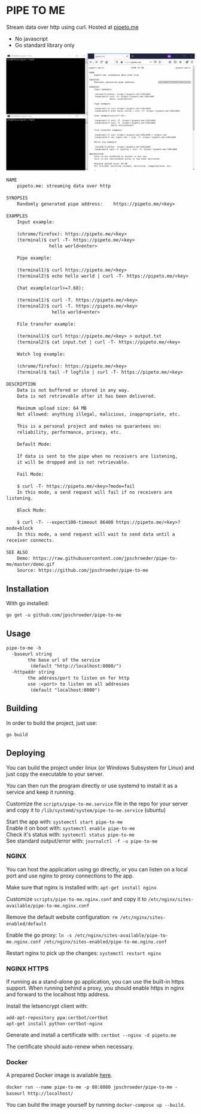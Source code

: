 
PIPE TO ME
==========

Stream data over http using curl.  Hosted at [pipeto.me](https://pipeto.me/)

- No javascript
- Go standard library only

![](demo.gif)

```
NAME
    pipeto.me: streaming data over http

SYNOPSIS
    Randomly generated pipe address:    https://pipeto.me/<key>

EXAMPLES
    Input example:

    (chrome/firefox): https://pipeto.me/<key>
    (terminal)$ curl -T- https://pipeto.me/<key>
                hello world<enter>

    Pipe example:

    (terminal1)$ curl https://pipeto.me/<key>
    (terminal2)$ echo hello world | curl -T- https://pipeto.me/<key>

    Chat example(curl>=7.68):

    (terminal1)$ curl -T. https://pipeto.me/<key>
    (terminal2)$ curl -T. https://pipeto.me/<key>
                 hello world<enter>

    File transfer example:

    (terminal1)$ curl https://pipeto.me/<key> > output.txt
    (terminal2)$ cat input.txt | curl -T- https://pipeto.me/<key>

    Watch log example:

    (chrome/firefox): https://pipeto.me/<key>
    (terminal)$ tail -f logfile | curl -T- https://pipeto.me/<key>

DESCRIPTION
    Data is not buffered or stored in any way.
    Data is not retrievable after it has been delivered.

    Maximum upload size: 64 MB
    Not allowed: anything illegal, malicious, inappropriate, etc.

    This is a personal project and makes no guarantees on:
    reliability, performance, privacy, etc.

    Default Mode:

    If data is sent to the pipe when no receivers are listening, 
    it will be dropped and is not retrievable.

    Fail Mode: 

    $ curl -T- https://pipeto.me/<key>?mode=fail
    In this mode, a send request will fail if no receivers are listening.

    Block Mode:

    $ curl -T- --expect100-timeout 86400 https://pipeto.me/<key>?mode=block
    In this mode, a send request will wait to send data until a receiver connects.

SEE ALSO
    Demo: https://raw.githubusercontent.com/jpschroeder/pipe-to-me/master/demo.gif
    Source: https://github.com/jpschroeder/pipe-to-me
```

## Installation

With go installed:
```shell
go get -u github.com/jpschroeder/pipe-to-me
```

## Usage

```shell
pipe-to-me -h
  -baseurl string
        the base url of the service
         (default "http://localhost:8080/")
  -httpaddr string
        the address/port to listen on for http
        use :<port> to listen on all addresses
         (default "localhost:8080")
```

## Building

In order to build the project, just use:
```shell
go build
```

## Deploying

You can build the project under linux (or Windows Subsystem for Linux) and just copy the executable to your server.

You can then run the program directly or use systemd to install it as a service and keep it running.

Customize the `scripts/pipe-to-me.service` file in the repo for your server and copy it to `/lib/systemd/system/pipe-to-me.service` (ubuntu)

Start the app with: `systemctl start pipe-to-me`  
Enable it on boot with: `systemctl enable pipe-to-me`  
Check it's status with: `systemctl status pipe-to-me`  
See standard output/error with: `journalctl -f -u pipe-to-me`

### NGINX

You can host the application using go directly, or you can listen on a local port and use nginx to proxy connections to the app.

Make sure that nginx is installed with: `apt-get install nginx`

Customize `scripts/pipe-to-me.nginx.conf` and copy it to `/etc/nginx/sites-available/pipe-to-me.nginx.conf`

Remove the default website configuration: `rm /etc/nginx/sites-enabled/default`

Enable the go proxy: `ln -s /etc/nginx/sites-available/pipe-to-me.nginx.conf /etc/nginx/sites-enabled/pipe-to-me.nginx.conf`

Restart nginx to pick up the changes: `systemctl restart nginx`

### NGINX HTTPS

If running as a stand-alone go application, you can use the built-in https support.  When running behind a proxy, you should enable https in nginx and forward to the localhost http address.

Install the letsencrypt client with: 

```shell
add-apt-repository ppa:certbot/certbot
apt-get install python-certbot-nginx
```

Generate and install a certificate with: `certbot --nginx -d pipeto.me`

The certificate should auto-renew when necessary.

### Docker

A prepared Docker image is available [here](https://hub.docker.com/r/jpschroeder/pipe-to-me).

`docker run --name pipe-to-me -p 80:8080 jpschroeder/pipe-to-me -baseurl http://localhost/`

You can build the image yourself by running `docker-compose up --build`.
